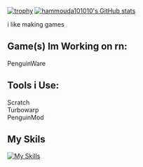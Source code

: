 [![trophy](https://github-profile-trophy.vercel.app/?username=hammouda101010)](https://github.com/ryo-ma/github-profile-trophy)
[![hammouda101010's GitHub stats](https://github-readme-stats.vercel.app/api?username=hammouda101010&theme=dark&show_icons=true)](https://github.com/anuraghazra/github-readme-stats)

i like making games

## Game(s) Im Working on rn:
PenguinWare

## Tools i Use:
Scratch\
Turbowarp\
PenguinMod

## My Skils
[![My Skills](https://skillicons.dev/icons?i=js,html,css,ts,nodejs,npm,py,robloxstudio,twitter,github,git,vscode,windows)](https://skillicons.dev)
